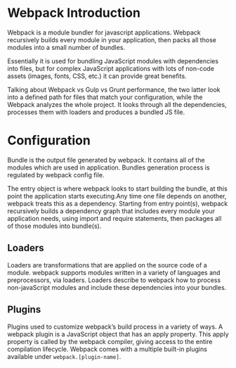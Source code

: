 # Webpack Introduction

Webpack is a module bundler for javascript applications. Webpack recursively builds every module in your application, then packs all those modules into a small number of bundles.

Essentially it is used for bundling JavaScript modules with dependencies into files, but for complex JavaScript applications with lots of non-code assets (images, fonts, CSS, etc.) it can provide great benefits.

Talking about Webpack vs Gulp vs Grunt performance, the two latter look into a defined path for files that match your configuration, while the Webpack analyzes the whole project. It looks through all the dependencies, processes them with loaders and produces a bundled JS file.

# Configuration

Bundle is the output file generated by webpack. It contains all of the modules which are used in application. Bundles generation process is regulated by webpack config file.

The entry object is where webpack looks to start building the bundle, at this point the application starts executing.Any time one file depends on another, webpack treats this as a dependency. Starting from entry point(s), webpack recursively builds a dependency graph that includes every module your application needs, using import and require statements, then packages all of those modules into bundle(s).

## Loaders

Loaders are transformations that are applied on the source code of a module. webpack supports modules written in a variety of languages and preprocessors, via loaders. Loaders describe to webpack how to process non-javaScript modules and include these dependencies into your bundles.

## Plugins

Plugins used to customize webpack’s build process in a variety of ways. A webpack plugin is a JavaScript object that has an apply property. This apply property is called by the webpack compiler, giving access to the entire compilation lifecycle. Webpack comes with a multiple built-in plugins available under `webpack.[plugin-name]`.
